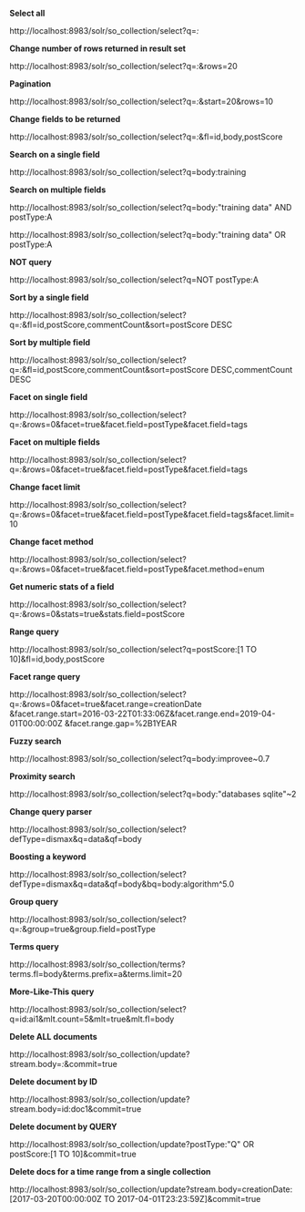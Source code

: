 **Select all**

http://localhost:8983/solr/so_collection/select?q=*:*

**Change number of rows returned in result set**

http://localhost:8983/solr/so_collection/select?q=*:*&rows=20

**Pagination**

http://localhost:8983/solr/so_collection/select?q=*:*&start=20&rows=10

**Change fields to be returned**

http://localhost:8983/solr/so_collection/select?q=*:*&fl=id,body,postScore

**Search on a single field**

http://localhost:8983/solr/so_collection/select?q=body:training

**Search on multiple fields**

http://localhost:8983/solr/so_collection/select?q=body:"training data" AND postType:A

http://localhost:8983/solr/so_collection/select?q=body:"training data" OR postType:A

**NOT query**

http://localhost:8983/solr/so_collection/select?q=NOT postType:A

**Sort by a single field**

http://localhost:8983/solr/so_collection/select?q=*:*&fl=id,postScore,commentCount&sort=postScore DESC

**Sort by multiple field**

http://localhost:8983/solr/so_collection/select?q=*:*&fl=id,postScore,commentCount&sort=postScore DESC,commentCount DESC


**Facet on single field**

http://localhost:8983/solr/so_collection/select?q=*:*&rows=0&facet=true&facet.field=postType&facet.field=tags

**Facet on multiple fields**

http://localhost:8983/solr/so_collection/select?q=*:*&rows=0&facet=true&facet.field=postType&facet.field=tags

**Change facet limit**

http://localhost:8983/solr/so_collection/select?q=*:*&rows=0&facet=true&facet.field=postType&facet.field=tags&facet.limit=10

**Change facet method**

http://localhost:8983/solr/so_collection/select?q=*:*&rows=0&facet=true&facet.field=postType&facet.method=enum

**Get numeric stats of a field**

http://localhost:8983/solr/so_collection/select?q=*:*&rows=0&stats=true&stats.field=postScore

**Range query**

http://localhost:8983/solr/so_collection/select?q=postScore:[1 TO 10]&fl=id,body,postScore


**Facet range query**

http://localhost:8983/solr/so_collection/select?q=*:*&rows=0&facet=true&facet.range=creationDate
&facet.range.start=2016-03-22T01:33:06Z&facet.range.end=2019-04-01T00:00:00Z
&facet.range.gap=%2B1YEAR

**Fuzzy search**

http://localhost:8983/solr/so_collection/select?q=body:improvee~0.7

**Proximity search**

http://localhost:8983/solr/so_collection/select?q=body:"databases sqlite"~2

**Change query parser**

http://localhost:8983/solr/so_collection/select?defType=dismax&q=data&qf=body

**Boosting a keyword**

http://localhost:8983/solr/so_collection/select?defType=dismax&q=data&qf=body&bq=body:algorithm^5.0

**Group query**

http://localhost:8983/solr/so_collection/select?q=*:*&group=true&group.field=postType

**Terms query**

http://localhost:8983/solr/so_collection/terms?terms.fl=body&terms.prefix=a&terms.limit=20

**More-Like-This query**

http://localhost:8983/solr/so_collection/select?q=id:ai1&mlt.count=5&mlt=true&mlt.fl=body

**Delete ALL documents**

http://localhost:8983/solr/so_collection/update?stream.body=<delete><query>*:*</query></delete>&commit=true


**Delete document by ID**

http://localhost:8983/solr/so_collection/update?stream.body=<delete><query>id:doc1</query></delete>&commit=true

**Delete document by QUERY**

http://localhost:8983/solr/so_collection/update?<delete><query>postType:"Q" OR postScore:[1 TO 10]</query></delete>&commit=true

**Delete docs for a time range from a single collection**

http://localhost:8983/solr/so_collection/update?stream.body=<delete><query>creationDate:[2017-03-20T00:00:00Z TO 2017-04-01T23:23:59Z]</query></delete>&commit=true

